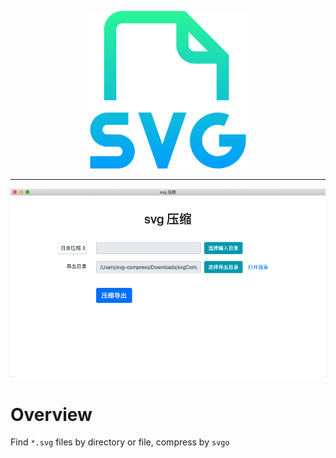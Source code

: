 <p align="center"><img width="50%" src="/docs/logo.png" alt="svg-compress-logo" /></p>

____

<img src="/docs/svg-compress.png" alt="svg-compress" />

# Overview
Find `*.svg` files by directory or file, compress by `svgo`